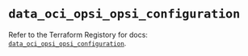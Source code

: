 # `data_oci_opsi_opsi_configuration`

Refer to the Terraform Registory for docs: [`data_oci_opsi_opsi_configuration`](https://registry.terraform.io/providers/oracle/oci/6.18.0/docs/data-sources/opsi_opsi_configuration).
